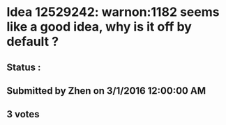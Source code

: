 # Idea 12529242: warnon:1182 seems like a good idea, why is it off by default ? #

## Status : 

## Submitted by Zhen on 3/1/2016 12:00:00 AM

## 3 votes



